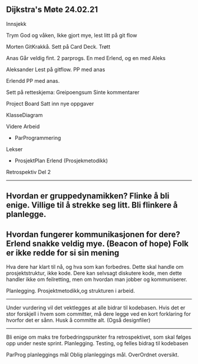 ## Dijkstra's Møte 24.02.21

Innsjekk

Trym God og våken, Ikke gjort mye, lest litt på git flow

Morten
GitKrakkå. Sett på Card Deck. Trøtt

Anas
Går veldig fint. 2 parprogs. En med Erlend, og en med Aleks

Aleksander
Lest på gitflow. PP med anas

Erlendd
PP med anas.

Sett på retteskjema:
Greipoengsum
Sinte kommentarer


Project Board
Satt inn nye oppgaver


KlasseDiagram

Videre Arbeid
- ParProgrammering

Lekser
- ProsjektPlan
  Erlend (Prosjekmetodikk)






Retrospektiv Del 2


-------------
Hvordan er gruppedynamikken?
Flinke å bli enige. Villige til å strekke seg litt.
Bli flinkere å planlegge.
-------------
Hvordan fungerer kommunikasjonen for dere?
Erlend snakke veldig mye. (Beacon of hope)
Folk er ikke redde for si sin mening
--------------
Hva dere har klart til nå, og hva som kan forbedres. Dette skal handle om prosjektstruktur, ikke kode. Dere kan selvsagt diskutere kode, men dette handler ikke om feilretting, men om hvordan man jobber og kommuniserer.

Planlegging. Prosjektmetodikk,og strukturen i arbeid.


--------------
Under vurdering vil det vektlegges at alle bidrar til kodebasen. Hvis det er stor forskjell i hvem som committer, må dere legge ved en kort forklaring for hvorfor det er sånn. Husk å committe alt. (Også designfiler)


--------------
Bli enige om maks tre forbedringspunkter fra retrospektivet, som skal følges opp under neste sprint.
Planlegging. Testing, og felles bidrag til kodebasen


ParProg planleggings mål
Oblig planleggings mål.
OverOrdnet oversikt. 
